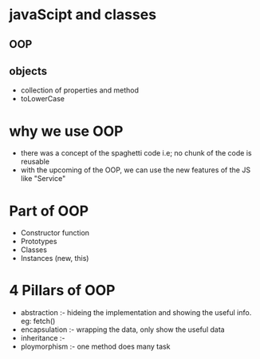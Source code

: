 # javaScipt and classes

## OOP 

## objects 
- collection of properties and method
- toLowerCase

# why we use OOP
- there was a concept of the spaghetti code  i.e; no chunk of the code is reusable 
- with the upcoming of the OOP, we can use the new features of the JS like "Service"

# Part of OOP
- Constructor function
- Prototypes
- Classes
- Instances (new, this)

# 4 Pillars of OOP 
- abstraction :- hideing the implementation and showing the useful info. eg: fetch()
- encapsulation :- wrapping the data, only show the useful data 
- inheritance :- 
- ploymorphism :- one method does many task